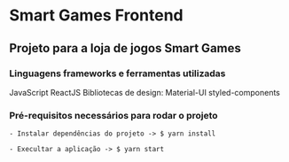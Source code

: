 # Smart Games Frontend

## Projeto para a loja de jogos Smart Games

### Linguagens frameworks e ferramentas utilizadas

JavaScript
ReactJS
Bibliotecas de design:
Material-UI
styled-components

### Pré-requisitos necessários para rodar o projeto

```
- Instalar dependências do projeto -> $ yarn install

- Execultar a aplicação -> $ yarn start
```

